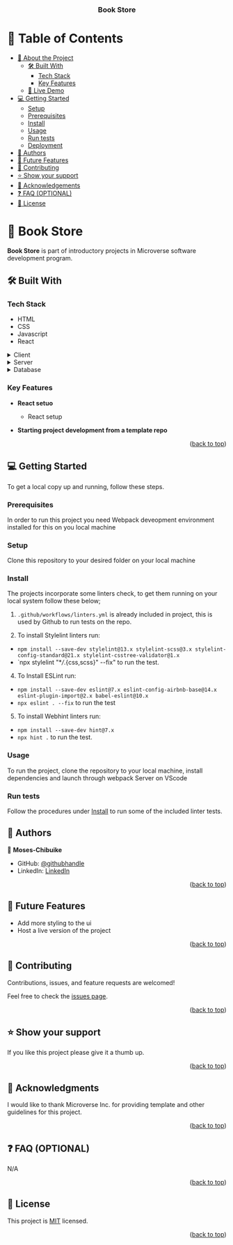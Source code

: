 <a name="readme-top"></a>

<div align="center">

  <h3><b>Book Store</b></h3>

</div>

# 📗 Table of Contents

- [📖 About the Project](#about-project)
  - [🛠 Built With](#built-with)
    - [Tech Stack](#tech-stack)
    - [Key Features](#key-features)
  - [🚀 Live Demo](#live-demo)
- [💻 Getting Started](#getting-started)
  - [Setup](#setup)
  - [Prerequisites](#prerequisites)
  - [Install](#install)
  - [Usage](#usage)
  - [Run tests](#run-tests)
  - [Deployment](#triangular_flag_on_post-deployment)
- [👥 Authors](#authors)
- [🔭 Future Features](#future-features)
- [🤝 Contributing](#contributing)
- [⭐️ Show your support](#support)
- [🙏 Acknowledgements](#acknowledgements)
- [❓ FAQ (OPTIONAL)](#faq)
- [📝 License](#license)

# 📖 Book Store <a name="about-project"></a>

**Book Store** is part of introductory projects in Microverse software development program.

## 🛠 Built With <a name="built-with"></a>

### Tech Stack <a name="tech-stack"></a>

- HTML
- CSS
- Javascript
- React

<details>
  <summary>Client</summary>
  <ul>
    <li><a href="">Webpack</a></li>
  </ul>
</details>

<details>
  <summary>Server</summary>
  <ul>
    <li><a href="">N/A</a></li>
  </ul>
</details>

<details>
<summary>Database</summary>
  <ul>
    <li><a href="">N/A</a></li>
  </ul>
</details>

### Key Features <a name="key-features"></a>

- **React setuo**

  - React setup

- **Starting project development from a template repo**

<p align="right">(<a href="#readme-top">back to top</a>)</p>

## 💻 Getting Started <a name="getting-started"></a>

To get a local copy up and running, follow these steps.

### Prerequisites

In order to run this project you need Webpack deveopment environment installed for this on you local machine

### Setup

Clone this repository to your desired folder on your local machine

### Install

The projects incorporate some linters check, to get them running on your local system follow these below;

1. `.github/workflows/linters.yml` is already included in project, this is used by Github to run tests on the repo.

3. To install Stylelint linters run:

- `npm install --save-dev stylelint@13.x stylelint-scss@3.x stylelint-config-standard@21.x stylelint-csstree-validator@1.x`
- `npx stylelint "\*_/_.{css,scss}" --fix" to run the test.

4. To Install ESLint run:

- `npm install --save-dev eslint@7.x eslint-config-airbnb-base@14.x eslint-plugin-import@2.x babel-eslint@10.x`
- `npx eslint . --fix` to run the test

5. To install Webhint linters run:

- `npm install --save-dev hint@7.x`
- `npx hint .` to run the test.

### Usage

To run the project, clone the repository to your local machine, install dependencies and launch through webpack Server on VScode

### Run tests

Follow the procedures under [Install](#install) to run some of the included linter tests.

## 👥 Authors <a name="authors"></a>

👤 **Moses-Chibuike**

- GitHub: [@githubhandle](https://github.com/Moses-chibuike)
- LinkedIn: [LinkedIn](https://www.linkedin.com/in/ezechukwu-chibuike/)

<p align="right">(<a href="#readme-top">back to top</a>)</p>

## 🔭 Future Features <a name="future-features"></a>
- Add more styling to the ui
- Host a live version of the project

<p align="right">(<a href="#readme-top">back to top</a>)</p>

## 🤝 Contributing <a name="contributing"></a>

Contributions, issues, and feature requests are welcomed!

Feel free to check the [issues page](https://github.com/Moses-chibuike/bookstore/issues).

<p align="right">(<a href="#readme-top">back to top</a>)</p>

## ⭐️ Show your support <a name="support"></a>

If you like this project please give it a thumb up.

<p align="right">(<a href="#readme-top">back to top</a>)</p>

## 🙏 Acknowledgments <a name="acknowledgements"></a>

I would like to thank Microverse Inc. for providing template and other guidelines for this project.

<p align="right">(<a href="#readme-top">back to top</a>)</p>

## ❓ FAQ (OPTIONAL) <a name="faq"></a>

N/A

<p align="right">(<a href="#readme-top">back to top</a>)</p>

## 📝 License <a name="license"></a>

This project is [MIT](./LICENSE) licensed.

<p align="right">(<a href="#readme-top">back to top</a>)</p>
